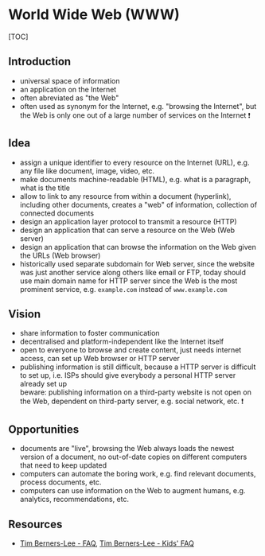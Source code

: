 # World Wide Web (WWW)

[TOC]



## Introduction

- universal space of information
- an application on the Internet
- often abreviated as "the Web"
- often used as synonym for the Internet, e.g. "browsing the Internet", but the Web is only one out of a large number of services on the Internet ❗️



## Idea

- assign a unique identifier to every resource on the Internet (URL), e.g. any file like document, image, video, etc.
- make documents machine-readable (HTML), e.g. what is a paragraph, what is the title
- allow to link to any resource from within a document (hyperlink), including other documents, creates a "web" of information, collection of connected documents
- design an application layer protocol to transmit a resource (HTTP)
- design an application that can serve a resource on the Web (Web server)
- design an application that can browse the information on the Web given the URLs (Web browser)
- historically used separate subdomain for Web server, since the website was just another service along others like email or FTP, today should use main domain name for HTTP server since the Web is the most prominent service, e.g. `example.com` instead of `www.example.com`



## Vision

- share information to foster communication
- decentralised and platform-independent like the Internet itself
- open to everyone to browse and create content, just needs internet access, can set up Web browser or HTTP server
- publishing information is still difficult, because a HTTP server is difficult to set up, i.e. ISPs should give everybody a personal HTTP server already set up  
  beware: publishing information on a third-party website is not open on the Web, dependent on third-party server, e.g. social network, etc. ❗️



## Opportunities

- documents are "live", browsing the Web always loads the newest version of a document, no out-of-date copies on different computers that need to keep updated
- computers can automate the boring work, e.g. find relevant documents, process documents, etc.
- computers can use information on the Web to augment humans, e.g. analytics, recommendations, etc.



## Resources

- [Tim Berners-Lee - FAQ](https://www.w3.org/People/Berners-Lee/FAQ.html), [Tim Berners-Lee - Kids' FAQ](https://www.w3.org/People/Berners-Lee/Kids.html)